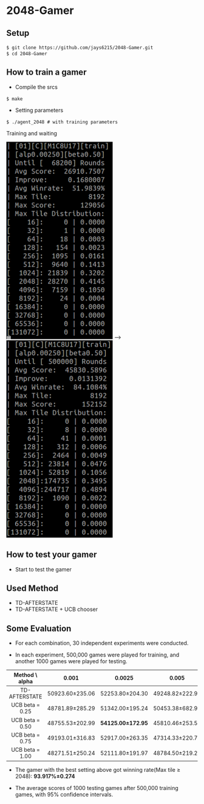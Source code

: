 # 2048-Gamer

## Setup
```
$ git clone https://github.com/jays6215/2048-Gamer.git
$ cd 2048-Gamer
```
## How to train a gamer
* Compile the srcs
```
$ make
```
* Setting parameters
```
$ ./agent_2048 # with training parameters
```
Training and waiting

![](./screenshot/2048_training_start.png)  -->  ![](./screenshot/2048_training_done.png)

## How to test your gamer
* Start to test the gamer

## Used Method
* TD-AFTERSTATE
* TD-AFTERSTATE + UCB chooser

## Some Evaluation

 - For each combination, 30 independent experiments were conducted.

 - In each experiment, 500,000 games were played for training, and another 1000 games were played for testing.

| Method \ alpha  | 0.001 | 0.0025 | 0.005 | 0.0075 | 0.0100 | 
| :-------------: |:---------------:|:---------------:|:---------------:|:---------------:|:---------------:|
| TD-AFTERSTATE   | 50923.60±235.06 | 52253.80±204.30 | 49248.82±222.90 | 44234.60±172.68 | 42560.08±191.11 |
| UCB beta = 0.25 | 48781.89±285.29 | 51342.00±195.24 | 50453.38±682.96 | 47851.24±221.09 | 42738.41±191.45 |
| UCB beta = 0.50 | 48755.53±202.99 | **54125.00±172.95** | 45810.46±253.50 | 46008.62±251.14 | 38524.31±175.99 | 
| UCB beta = 0.75 | 49193.01±316.83 | 52917.00±263.35 | 47314.33±220.79 | 46252.70±248.69 | 43171.76±226.60 |
| UCB beta = 1.00 | 48271.51±250.24 | 52111.80±191.97 | 48784.50±219.27 | 44406.12±201.64 | 43913.85±181.46 |

 - The gamer with the best setting above got winning rate(Max tile ≥ 2048): **93.917%±0.274** 

 - The average scores of 1000 testing games after 500,000 training games, with 95% confidence intervals.
